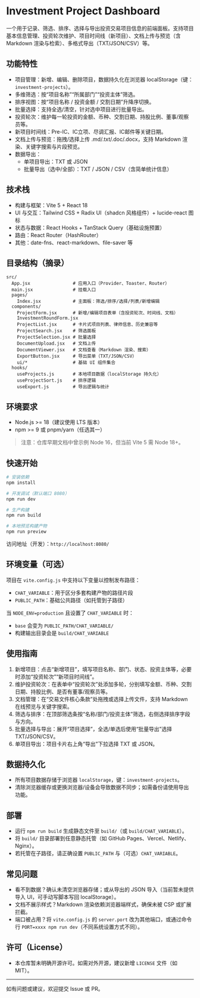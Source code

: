 # Investment Project Dashboard

一个用于记录、筛选、排序、选择与导出投资交易项目信息的前端面板。支持项目基本信息管理、投资轮次维护、项目时间线（新项目）、文档上传与预览（含 Markdown 渲染与检索）、多格式导出（TXT/JSON/CSV）等。

## 功能特性
- 项目管理：新增、编辑、删除项目，数据持久化在浏览器 localStorage（键：`investment-projects`）。
- 多维筛选：按“项目名称”“所属部门”“投资主体”筛选。
- 排序视图：按“项目名称 / 投资金额 / 交割日期”升降序切换。
- 批量选择：支持全选/清空，针对选中项目进行批量导出。
- 投资轮次：维护每一轮投资的金额、币种、交割日期、持股比例、董事/观察员等。
- 新项目时间线：Pre-IC、IC立项、尽调汇报、IC邮件等关键日期。
- 文档上传与预览：拖拽/选择上传 .md/.txt/.doc/.docx，支持 Markdown 渲染、关键字搜索与片段预览。
- 数据导出：
  - 单项目导出：TXT 或 JSON
  - 批量导出（选中/全部）：TXT / JSON / CSV（含简单统计信息）

## 技术栈
- 构建与框架：Vite 5 + React 18
- UI 与交互：Tailwind CSS + Radix UI（shadcn 风格组件）+ lucide-react 图标
- 状态与数据：React Hooks + TanStack Query（基础设施预置）
- 路由：React Router（HashRouter）
- 其他：date-fns、react-markdown、file-saver 等

## 目录结构（摘录）
```
src/
  App.jsx                # 应用入口（Provider、Toaster、Router）
  main.jsx               # 挂载入口
  pages/
    Index.jsx            # 主面板：筛选/排序/选择/列表/新增编辑
  components/
    ProjectForm.jsx      # 新增/编辑项目表单（含投资轮次、时间线、文档）
    InvestmentRoundForm.jsx
    ProjectList.jsx      # 卡片式项目列表、律师信息、历史兼容等
    ProjectSearch.jsx    # 筛选面板
    ProjectSelection.jsx # 批量选择
    DocumentUpload.jsx   # 文档上传
    DocumentViewer.jsx   # 文档查看（Markdown 渲染、搜索）
    ExportButton.jsx     # 导出菜单（TXT/JSON/CSV）
    ui/*                 # 基础 UI 组件集合
  hooks/
    useProjects.js       # 本地项目数据（localStorage 持久化）
    useProjectSort.js    # 排序逻辑
    useExport.js         # 导出逻辑与统计
```

## 环境要求
- Node.js >= 18（建议使用 LTS 版本）
- npm >= 9 或 pnpm/yarn（任选其一）

> 注意：仓库早期文档中曾示例 Node 16，但当前 Vite 5 需 Node 18+。

## 快速开始
```bash
# 安装依赖
npm install

# 开发调试（默认端口 8080）
npm run dev

# 生产构建
npm run build

# 本地预览构建产物
npm run preview
```

访问地址（开发）：`http://localhost:8080/`

## 环境变量（可选）
项目在 `vite.config.js` 中支持以下变量以控制发布路径：
- `CHAT_VARIABLE`：用于区分多套构建产物的路径片段
- `PUBLIC_PATH`：基础公共路径（如托管到子路径）

当 `NODE_ENV=production` 且设置了 `CHAT_VARIABLE` 时：
- `base` 会变为 `PUBLIC_PATH/CHAT_VARIABLE/`
- 构建输出目录会是 `build/CHAT_VARIABLE`

## 使用指南
1. 新增项目：点击“新增项目”，填写项目名称、部门、状态、投资主体等，必要时添加“投资轮次”“新项目时间线”。
2. 维护投资轮次：在表单中“投资轮次”处添加多轮，分别填写金额、币种、交割日期、持股比例、是否有董事/观察员等。
3. 文档管理：在“交易文件核心条款”处拖拽或选择上传文件，支持 Markdown 在线预览与关键字搜索。
4. 筛选与排序：在顶部筛选条按“名称/部门/投资主体”筛选，右侧选择排序字段与方向。
5. 批量选择与导出：展开“项目选择”，全选/单选后使用“批量导出”选择 TXT/JSON/CSV。
6. 单项目导出：项目卡片右上角“导出”下拉选择 TXT 或 JSON。

## 数据持久化
- 所有项目数据存储于浏览器 `localStorage`，键：`investment-projects`。
- 清除浏览器缓存或更换浏览器/设备会导致数据不同步；如需备份请使用导出功能。

## 部署
- 运行 `npm run build` 生成静态文件至 `build/`（或 `build/CHAT_VARIABLE`）。
- 将 `build/` 目录部署到任意静态托管（如 GitHub Pages、Vercel、Netlify、Nginx）。
- 若托管在子路径，请正确设置 `PUBLIC_PATH` 与（可选）`CHAT_VARIABLE`。

## 常见问题
- 看不到数据？确认未清空浏览器存储；或从导出的 JSON 导入（当前暂未提供导入 UI，可手动写脚本写回 localStorage）。
- 文档不展示样式？Markdown 渲染依赖浏览器端样式，确保未被 CSP 或扩展拦截。
- 端口被占用？将 `vite.config.js` 的 `server.port` 改为其他端口，或通过命令行 `PORT=xxxx npm run dev`（不同系统设置方式不同）。

## 许可（License）
- 本仓库暂未明确开源许可。如需对外开源，建议新增 `LICENSE` 文件（如 MIT）。

---

如有问题或建议，欢迎提交 Issue 或 PR。